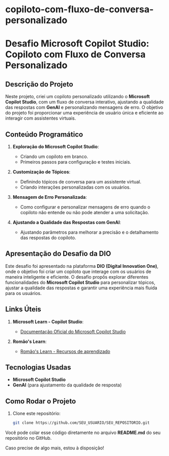 # copiloto-com-fluxo-de-conversa-personalizado

# Desafio Microsoft Copilot Studio: Copiloto com Fluxo de Conversa Personalizado

## Descrição do Projeto

Neste projeto, criei um copiloto personalizado utilizando o **Microsoft Copilot Studio**, com um fluxo de conversa interativo, ajustando a qualidade das respostas com **GenAI** e personalizando mensagens de erro. O objetivo do projeto foi proporcionar uma experiência de usuário única e eficiente ao interagir com assistentes virtuais.

## Conteúdo Programático

1. **Exploração do Microsoft Copilot Studio**:
   - Criando um copiloto em branco.
   - Primeiros passos para configuração e testes iniciais.

2. **Customização de Tópicos**:
   - Definindo tópicos de conversa para um assistente virtual.
   - Criando interações personalizadas com os usuários.

3. **Mensagem de Erro Personalizada**:
   - Como configurar e personalizar mensagens de erro quando o copiloto não entende ou não pode atender a uma solicitação.

4. **Ajustando a Qualidade das Respostas com GenAI**:
   - Ajustando parâmetros para melhorar a precisão e o detalhamento das respostas do copiloto.

## Apresentação do Desafio da DIO

Este desafio foi apresentado na plataforma **DIO (Digital Innovation One)**, onde o objetivo foi criar um copiloto que interage com os usuários de maneira inteligente e eficiente. O desafio propôs explorar diferentes funcionalidades do **Microsoft Copilot Studio** para personalizar tópicos, ajustar a qualidade das respostas e garantir uma experiência mais fluida para os usuários.

## Links Úteis

1. **Microsoft Learn - Copilot Studio**:
   - [Documentação Oficial do Microsoft Copilot Studio](https://learn.microsoft.com/pt-br/microsoft-copilot-studio/)

2. **Romão's Learn**:
   - [Romão's Learn - Recursos de aprendizado](http://romaos.com.br/learn)

## Tecnologias Usadas

- **Microsoft Copilot Studio**
- **GenAI** (para ajustamento da qualidade de resposta)

## Como Rodar o Projeto

1. Clone este repositório:
   ```bash
   git clone https://github.com/SEU_USUARIO/SEU_REPOSITORIO.git


Você pode colar esse código diretamente no arquivo **README.md** do seu repositório no GitHub.

Caso precise de algo mais, estou à disposição!
